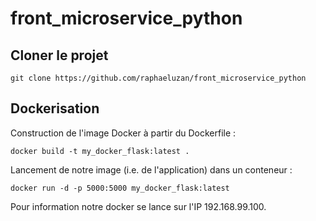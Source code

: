 # front_microservice_python


## Cloner le projet

```
git clone https://github.com/raphaeluzan/front_microservice_python
```

## Dockerisation

Construction de l'image Docker à partir du Dockerfile :
```
docker build -t my_docker_flask:latest .

```

Lancement de notre image (i.e. de l'application) dans un conteneur :
```
docker run -d -p 5000:5000 my_docker_flask:latest
```
Pour information notre docker se lance sur l'IP 192.168.99.100.



